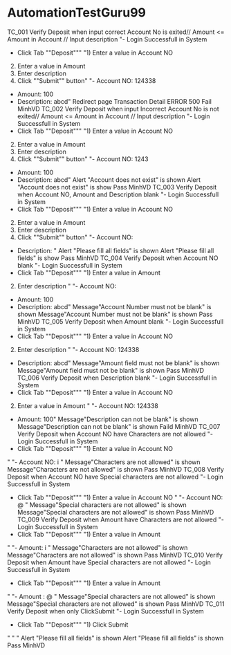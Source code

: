 # AutomationTestGuru99
TC_001	Verify Deposit when input correct Account No is exited// Amount <= Amount in Account // Input description	"- Login Successfull in System
- Click Tab ""Deposit"""	"1) Enter a value in Account NO
2) Enter a value in Amount
3) Enter description
4) Click ""Submit"" button"	"- Account NO: 124338
- Amount: 100
- Description: abcd"	Redirect page Transaction Detail	ERROR 500	Fail	MinhVD
TC_002	Verify Deposit when input Incorrect Account No is not exited// Amount <= Amount in Account // Input description	"- Login Successfull in System
- Click Tab ""Deposit"""	"1) Enter a value in Account NO
2) Enter a value in Amount
3) Enter description
4) Click ""Submit"" button"	"- Account NO: 1243
- Amount: 100
- Description: abcd"	Alert "Account does not exist" is shown	Alert "Account does not exist" is show	Pass	MinhVD
TC_003	Verify Deposit when Account NO, Amount and Description blank	"- Login Successfull in System
- Click Tab ""Deposit"""	"1) Enter a value in Account NO
2) Enter a value in Amount
3) Enter description
4) Click ""Submit"" button"	"- Account NO: 
- Description: "	Alert "Please fill all fields" is shown	Alert "Please fill all fields" is show	Pass	MinhVD
TC_004	Verify Deposit when Account NO blank	"- Login Successfull in System
- Click Tab ""Deposit"""	"1) Enter a value in Amount
2) Enter description
"	"- Account NO: 
- Amount: 100
- Description: abcd"	Message"Account Number must not be blank" is shown	Message"Account Number must not be blank" is shown	Pass	MinhVD
TC_005	Verify Deposit when Amount blank	"- Login Successfull in System
- Click Tab ""Deposit"""	"1) Enter a value in Account NO
2) Enter description
"	"- Account NO: 124338
- Description: abcd"	Message"Amount field must not be blank" is shown	Message"Amount field must not be blank" is shown	Pass	MinhVD
TC_006	Verify Deposit when Description blank	"- Login Successfull in System
- Click Tab ""Deposit"""	"1) Enter a value in Account NO
2) Enter a value in Amount
"	"- Account NO: 124338
- Amount: 100"	Message"Description can not be blank" is shown	Message"Description can not be blank" is shown	Faild	MinhVD
TC_007	Verify Deposit when Account NO have Characters are not allowed	"- Login Successfull in System
- Click Tab ""Deposit"""	"1) Enter a value in Account NO

"	"- Account NO: i
"	Message"Characters are not allowed" is shown	Message"Characters are not allowed" is shown	Pass	MinhVD
TC_008	Verify Deposit when Account NO have Special characters are not allowed	"- Login Successfull in System
- Click Tab ""Deposit"""	"1) Enter a value in Account NO
"	"- Account NO: @
"	Message"Special characters are not allowed" is shown	Message"Special characters are not allowed" is shown	Pass	MinhVD
TC_009	Verify Deposit when Amount have Characters are not allowed	"- Login Successfull in System
- Click Tab ""Deposit"""	"1) Enter a value in Amount

"	"- Amount: i
"	Message"Characters are not allowed" is shown	Message"Characters are not allowed" is shown	Pass	MinhVD
TC_010	Verify Deposit when Amount have Special characters are not allowed	"- Login Successfull in System
- Click Tab ""Deposit"""	"1) Enter a value in Amount 

"	"- Amount : @
"	Message"Special characters are not allowed" is shown	Message"Special characters are not allowed" is shown	Pass	MinhVD
TC_011	Verify Deposit when only ClickSubmit	"- Login Successfull in System
- Click Tab ""Deposit"""	"1) Click Submit 

"	"
"	Alert "Please fill all fields" is shown	Alert "Please fill all fields" is shown	Pass	MinhVD

